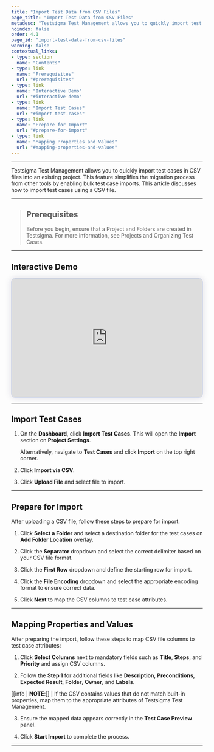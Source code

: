 ```yaml
---
title: "Import Test Data from CSV Files"
page_title: "Import Test Data from CSV Files"
metadesc: "Testsigma Test Management allows you to quickly import test cases in CSV files into an existing project. This feature streamlines test case migration and bulk additions"
noindex: false
order: 4.1
page_id: "import-test-data-from-csv-files"
warning: false
contextual_links:
- type: section
  name: "Contents"
- type: link
  name: "Prerequisites"
  url: "#prerequisites"
- type: link
  name: "Interactive Demo"
  url: "#interactive-demo"
- type: link
  name: "Import Test Cases"
  url: "#import-test-cases"
- type: link
  name: "Prepare for Import"
  url: "#prepare-for-import"
- type: link
  name: "Mapping Properties and Values"
  url: "#mapping-properties-and-values"
---
```


---

Testsigma Test Management allows you to quickly import test cases in CSV files into an existing project. This feature simplifies the migration process from other tools by enabling bulk test case imports. This article discusses how to import test cases using a CSV file.

---

> ## **Prerequisites**
> 
> Before you begin, ensure that a Project and Folders are created in Testsigma. For more information, see Projects and Organizing Test Cases. 

---

## **Interactive Demo**

<div>
  <script async src="https://js.storylane.io/js/v2/storylane.js"></script>
  <div class="sl-embed" style="position:relative;padding-bottom:calc(57.41% + 25px);width:100%;height:0;transform:scale(1)">
    <iframe loading="lazy" class="sl-demo" src="https://app.storylane.io/demo/nn9ojxhjufr3?embed=inline" name="sl-embed" allow="fullscreen" allowfullscreen style="position:absolute;top:0;left:0;width:100%!important;height:100%!important;border:1px solid rgba(63,95,172,0.35);box-shadow: 0px 0px 18px rgba(26, 19, 72, 0.15);border-radius:10px;box-sizing:border-box;"></iframe>
  </div>
</div>

---

## **Import Test Cases**

1. On the **Dashboard**, click **Import Test Cases**. This will open the **Import** section on **Project Settings**.  

   Alternatively, navigate to **Test Cases** and click **Import** on the top right corner.

2. Click **Import via CSV**.

3. Click **Upload File** and select file to import. 

---

## **Prepare for Import**

After uploading a CSV file, follow these steps to prepare for import:

1. Click **Select a Folder** and select a destination folder for the test cases on **Add Folder Location** overlay.

2. Click the **Separator** dropdown and select the correct delimiter based on your CSV file format.

3. Click the **First Row** dropdown and define the starting row for import. 

4. Click the **File Encoding** dropdown and select the appropriate encoding format to ensure correct data. 

5. Click **Next** to map the CSV columns to test case attributes.

---

## **Mapping Properties and Values**

After preparing the import, follow these steps to map CSV file columns to test case attributes:

1. Click **Select Columns** next to mandatory fields such as **Title**, **Steps**, and **Priority** and assign CSV columns.

2. Follow the **Step 1** for additional fields like **Description**, **Preconditions**, **Expected Result**, **Folder**, **Owner**, and **Labels**.

[[info | **NOTE**:]]
| If the CSV contains values that do not match built-in properties, map them to the appropriate attributes of Testsigma Test Management.

3. Ensure the mapped data appears correctly in the **Test Case Preview** panel.

4. Click **Start Import** to complete the process.


---